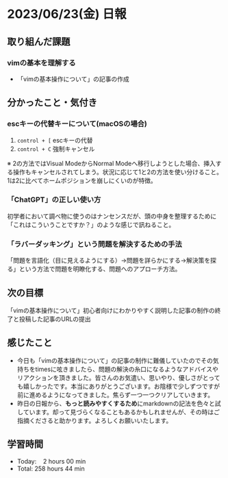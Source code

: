 # 2023/06/23(金) 日報
## 取り組んだ課題
### vimの基本を理解する
- 「vimの基本操作について」の記事の作成

## 分かったこと・気付き
### escキーの代替キーについて(macOSの場合)
1. `control + [`      escキーの代替
2. `control + C`     強制キャンセル

※ 2の方法ではVisual ModeからNormal Modeへ移行しようとした場合、挿入する操作もキャンセルされてしまう。状況に応じて1と2の方法を使い分けること。1は2に比べてホームポジションを崩しにくいのが特徴。

### 「ChatGPT」の正しい使い方
初学者において調べ物に使うのはナンセンスだが、頭の中身を整理するために「これはこういうことですか？」のような感じで訊ねること。

### 「ラバーダッキング」という問題を解決するための手法
「問題を言語化（目に見えるようにする）→問題を詳らかにする→解決策を探る」という方法で問題を明瞭化する、問題へのアプローチ方法。

## 次の目標
「vimの基本操作について」初心者向けにわかりやすく説明した記事の制作の終了と投稿した記事のURLの提出

## 感じたこと
- 今日も「vimの基本操作について」の記事の制作に難儀していたのでその気持ちをtimesに呟きましたら、問題の解決の糸口になるようなアドバイスやリアクションを頂きました。皆さんのお気遣い、思いやり、優しさがとっても嬉しかったです。本当にありがとうございます。お陰様で少しずつですが前に進めるようになってきました。焦らず一つ一つクリアしていきます。
- 昨日の日報から、**もっと読みやすくするため**にmarkdownの記法を色々と試しています。却って見づらくなることもあるかもしれませんが、その時はご指摘くださると助かります。よろしくお願いいたします。

## 学習時間
- Today:&nbsp;&nbsp;&nbsp; 2 hours 00 min
- Total: 258 hours 44 min

